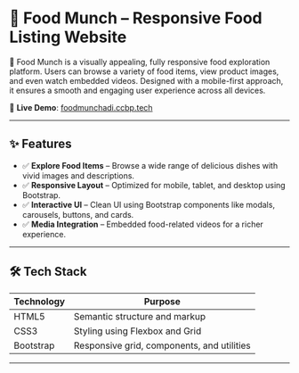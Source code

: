 # 🍔 Food Munch – Responsive Food Listing Website

🚀 Food Munch is a visually appealing, fully responsive food exploration platform. Users can browse a variety of food items, view product images, and even watch embedded videos. Designed with a mobile-first approach, it ensures a smooth and engaging user experience across all devices.

🔗 **Live Demo**: [foodmunchadi.ccbp.tech](https://foodmunchadi.ccbp.tech)

---

## ✨ Features

- ✅ **Explore Food Items** – Browse a wide range of delicious dishes with vivid images and descriptions.
- ✅ **Responsive Layout** – Optimized for mobile, tablet, and desktop using Bootstrap.
- ✅ **Interactive UI** – Clean UI using Bootstrap components like modals, carousels, buttons, and cards.
- ✅ **Media Integration** – Embedded food-related videos for a richer experience.

---

## 🛠 Tech Stack

| Technology | Purpose |
|------------|---------|
| HTML5      | Semantic structure and markup |
| CSS3       | Styling using Flexbox and Grid |
| Bootstrap  | Responsive grid, components, and utilities |

---
